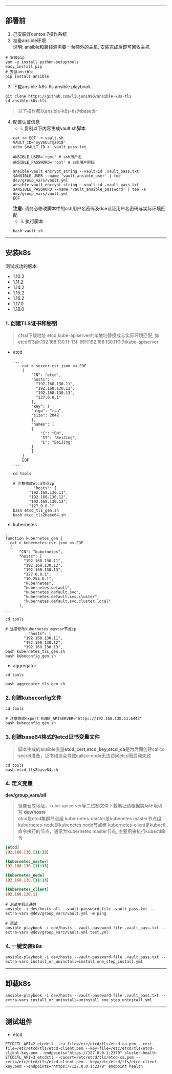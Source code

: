 -------------------------------------------------------------------------------
## 部署前 ##
1. 己安装好centos 7操作系统
2. 准备ansible环境  
说明: ansible和离线源需要一台额外的主机, 安装完成后即可回收主机

``` shell
# 安装pip
yum -y install python-setuptools
easy_install pip
# 安装ansible
pip install ansible
```

3. 下载ansible-k8s-tls ansible playbook
``` shell
git clone https://github.com/liujun1990/ansible-k8s-tls
cd ansible-k8s-tls
```
> 以下操作都以ansible-k8s-tls为basedir

4. 配置认证信息
	- i. 复制以下内容生成vault.sh脚本
	``` shell
	cat <<'EOF' > vault.sh
	VAULT_ID='myVAULT@2018'
	echo $VAULT_ID > .vault_pass.txt

	ANSIBLE_USER='root' # ssh用户名
	ANSIBLE_PASSWORD='root' # ssh用户密码

	ansible-vault encrypt_string --vault-id .vault_pass.txt $ANSIBLE_USER --name 'vault_ansible_user' | tee dev/group_vars/vault.yml
	ansible-vault encrypt_string --vault-id .vault_pass.txt $ANSIBLE_PASSWORD --name 'vault_ansible_password' | tee -a dev/group_vars/vault.yml
	EOF
	```
	**注意:** 请务必修改脚本中的ssh用户名密码及dce认证用户名密码与实际环境匹配
	- ii. 执行脚本
	``` shell
	bash vault.sh
	```
  

-------------------------------------------------------------------------------
## 安装k8s ##
测试成功的版本
- 1.10.2
- 1.11.2
- 1.14.2
- 1.15.2
- 1.16.2
- 1.17.0
- 1.18.0
### 1. 创建TLS证书和秘钥 ###
> cfssl下载地址
> etcd,kube-apiserver的ip地址替换成与实际环境匹配, 如etcd有3台(192.168.130.11-13), 同时192.168.130.11作为kube-apiserver
 - etcd

   ```shell
   ...
       cat > server-csr.json <<-EOF
       {
           "CN": "etcd",
           "hosts": [
             "192.168.130.11",
             "192.168.130.12",
             "192.168.130.13",
             "127.0.0.1"
           ],
           "key": {
           "algo": "rsa",
           "size": 2048
           },
           "names": [
           {
               "C": "CN",
               "ST": "BeiJing",
               "L": "BeiJing"
           }
           ]
       }
       EOF
   ...
   ```

   ```shell
   cd tools
   
   # 注意修改etcd节点ip 
   			"hosts": [
   	      "192.168.130.11",
   	      "192.168.130.12",
   	      "192.168.130.13",
   	      "127.0.0.1"
   bash etcd_tls_gen.sh
   bash etcd_tls2base64.sh
   ```

   

 - kubernetes

  ```shell
  ...
  function kubernetes_gen {
  	cat > kubernetes-csr.json <<-EOF
  	{
  	    "CN": "kubernetes",
  	    "hosts": [
  	      "192.168.130.11",
  	      "192.168.130.12",
  	      "192.168.130.13",
  	      "127.0.0.1",
  	      "10.254.0.1",
  	      "kubernetes",
  	      "kubernetes.default",
  	      "kubernetes.default.svc",
  	      "kubernetes.default.svc.cluster",
  	      "kubernetes.default.svc.cluster.local"
  	    ],
  ...
  ```

  ```shell
  cd tools
  
  # 注意修改kubernetes master节点ip
  			"hosts": [
  	      "192.168.130.11",
  	      "192.168.130.12",
  	      "192.168.130.13",
  bash kubernetes_tls_gen.sh
  bash kubeconfig_gen.sh
  ```


   

 - aggregator
  ```shell
  cd tools
  
  bash aggregator_tls_gen.sh
  ```


### 2. 创建kubeconfig文件 ###
``` shell
cd tools

# 注意修改export KUBE_APISERVER="https://192.168.130.11:6443"
bash kubeconfig_gen.sh
```
### 3. 创建base64格式的etcd证书变量文件 ###
> 脚本生成的ansible变量**etcd_cert,etcd_key,etcd_ca**是为后面创建calico secret准备，证书错误会导致calico-node无法访问etcd而启动失败
``` shell
cd tools
bash etcd_tls2base64.sh
```
### 4. 定义变量 ###
**dev/group_vars/all**    
> 镜像仓库地址，kube-apiserver等二进制文件下载地址请根据实际环境填写
**dev/hosts**  
> etcd是etcd集群节点组
> kubernetes-master是kubenetes master节点组
> kubernetes-node是kubenetes node节点组
> kubernetes-client是kubectl命令执行的节点，通常为kubernetes master节点, 主要用来执行kubectl命令
``` ini
[etcd]
192.168.130.[11:13]

[kubernetes_master]
192.168.130.[11:13]

[kubernetes_node]
192.168.130.[11:13]

[kubernetes_client]
192.168.130.11
```
```
# 测试主机连通性
ansible -i dev/hosts all --vault-password-file .vault_pass.txt --extra-vars @dev/group_vars/vault.yml -m ping

# 调试
ansible-playbook -i dev/hosts --vault-password-file .vault_pass.txt --extra-vars @dev/group_vars/vault.yml test.yml
```
### 4. 一键安装k8s ###
``` shell
ansible-playbook -i dev/hosts --vault-password-file .vault_pass.txt --extra-vars install_or_uninstall=install one_step_install.yml
```



-------------------------------------------------------------------------------
## 卸载k8s ##
``` shell
ansible-playbook -i dev/hosts --vault-password-file .vault_pass.txt --extra-vars install_or_uninstall=uninstall one_step_uninstall.yml
```



-------------------------------------------------------------------------------
## 测试组件 ## 
- etcd
```shell
ETCDCTL_API=2 etcdctl --ca-file=/etc/etcd/tls/etcd-ca.pem --cert-file=/etc/etcd/tls/etcd-client.pem --key-file=/etc/etcd/tls/etcd-client-key.pem --endpoints="https://127.0.0.1:2379" cluster-health
ETCDCTL_API=3 etcdctl --cacert=/etc/etcd/tls/etcd-ca.pem --cert=/etc/etcd/tls/etcd-client.pem --key=/etc/etcd/tls/etcd-client-key.pem --endpoints="https://127.0.0.1:2379" endpoint health
```
